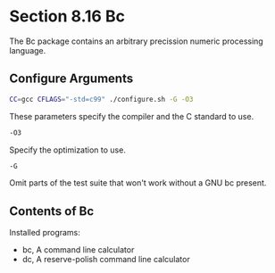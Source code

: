 # Section 8.16 Bc

The Bc package contains an arbitrary precission numeric processing language.

## Configure Arguments
```bash
CC=gcc CFLAGS="-std=c99" ./configure.sh -G -O3
```
These parameters specify the compiler and the C standard to use.
```bash
-O3
```
Specify the optimization to use.
```bash
-G
```
Omit parts of the test suite that won't work without a GNU bc present.

## Contents of Bc
Installed programs:
* bc, A command line calculator
* dc, A reserve-polish command line calculator
